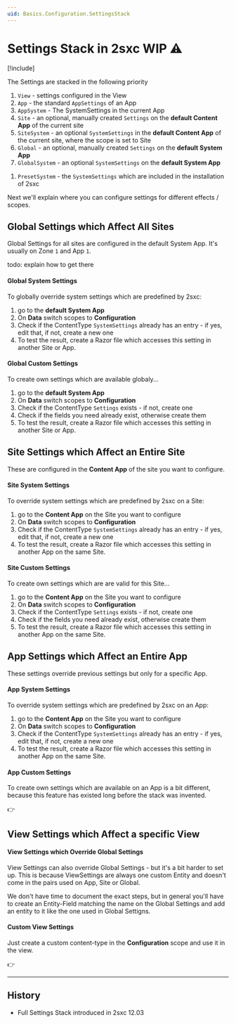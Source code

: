```yaml
---
uid: Basics.Configuration.SettingsStack
---
```


# Settings Stack in 2sxc WIP ⚠

[!include[](~/basics/stack/_shared-float-summary.md)]
<style>.context-box-summary .data-configuration { visibility: visible; }</style>


The Settings are stacked in the following priority

1. `View` - settings configured in the View
1. `App` - the standard `AppSettings` of an App
1. `AppSystem` - The SystemSettings in the current App
1. `Site` - an optional, manually created `Settings` on the **default Content App** of the current site
1. `SiteSystem` - an optional `SystemSettings` in the **default Content App** of the current site, where the scope is set to Site
1. `Global` - an optional, manually created `Settings` on the **default System App**
1. `GlobalSystem` - an optional `SystemSettings` on the **default System App**
<!-- 1. `Preset` - todo -->
1. `PresetSystem` - the `SystemSettings` which are included in the installation of 2sxc


Next we'll explain where you can configure settings for different effects / scopes.

## Global Settings which Affect All Sites

Global Settings for all sites are configured in the default System App. It's usually on Zone `1` and App `1`.

todo: explain how to get there

#### Global System Settings

To globally override system settings which are predefined by 2sxc:

1. go to the **default System App** 
1. On **Data** switch scopes to **Configuration**
1. Check if the ContentType `SystemSettings` already has an entry - if yes, edit that, if not, create a new one
1. To test the result, create a Razor file which accesses this setting in another Site or App. 

#### Global Custom Settings

To create own settings which are available globaly...

1. go to the **default System App** 
1. On **Data** switch scopes to **Configuration**
1. Check if the ContentType `Settings` exists - if not, create one
1. Check if the fields you need already exist, otherwise create them
1. To test the result, create a Razor file which accesses this setting in another Site or App. 

## Site Settings which Affect an Entire Site

These are configured in the **Content App** of the site you want to configure. 

#### Site System Settings

To override system settings which are predefined by 2sxc on a Site:

1. go to the **Content App** on the Site you want to configure
1. On **Data** switch scopes to **Configuration**
1. Check if the ContentType `SystemSettings` already has an entry - if yes, edit that, if not, create a new one
1. To test the result, create a Razor file which accesses this setting in another App on the same Site. 


#### Site Custom Settings

To create own settings which are are valid for this Site...

1. go to the **Content App** on the Site you want to configure
1. On **Data** switch scopes to **Configuration**
1. Check if the ContentType `Settings` exists - if not, create one
1. Check if the fields you need already exist, otherwise create them
1. To test the result, create a Razor file which accesses this setting in another App on the same Site. 


## App Settings which Affect an Entire App

These settings override previous settings but only for a specific App. 

#### App System Settings

To override system settings which are predefined by 2sxc on an App:

1. go to the **Content App** on the Site you want to configure
1. On **Data** switch scopes to **Configuration**
1. Check if the ContentType `SystemSettings` already has an entry - if yes, edit that, if not, create a new one
1. To test the result, create a Razor file which accesses this setting in another App on the same Site. 


#### App Custom Settings

To create own settings which are available on an App is a bit different, because this feature has existed long before the stack was invented. 

👉 [](xref:Basics.App.Settings.Index)

## View Settings which Affect a specific View

#### View Settings which Override Global Settings

View Settings can also override Global Settings - but it's a bit harder to set up. This is because ViewSettings are always one custom Entity and doesn't come in the pairs used on App, Site or Global. 

We don't have time to document the exact steps, but in general you'll have to create an Entity-Field matching the name on the Global Settings and add an entity to it like the one used in Global Settigns. 

#### Custom View Settings

Just create a custom content-type in the **Configuration** scope and use it in the view. 

👉 [](xref:Basics.App.Views.Settings)

---

## History

* Full Settings Stack introduced in 2sxc 12.03